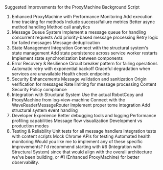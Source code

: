 Suggested Improvements for the ProxyMachine Background Script
1. Enhanced ProxyMachine with Performance Monitoring
Add execution time tracking for methods
Include success/failure metrics
Better async method handling
Method call analytics
2. Message Queue System
Implement a message queue for handling concurrent requests
Add priority-based message processing
Retry logic for failed messages
Message deduplication
3. State Management Integration
Connect with the structural system's state management
Add state persistence across service worker restarts
Implement state synchronization between components
4. Error Recovery & Resilience
Circuit breaker pattern for failing operations
Automatic retry with exponential backoff
Graceful degradation when services are unavailable
Health check endpoints
5. Security Enhancements
Message validation and sanitization
Origin verification for messages
Rate limiting for message processing
Content Security Policy compliance
6. Integration with Structural System
Use the actual RobotCopy and ProxyMachine from log-view-machine
Connect with the WaveReaderMessageRouter
Implement proper tome integration
Add structural system event handling
7. Developer Experience
Better debugging tools and logging
Performance profiling capabilities
Message flow visualization
Development vs production modes
8. Testing & Reliability
Unit tests for all message handlers
Integration tests with content scripts
Mock Chrome APIs for testing
Automated health monitoring
Would you like me to implement any of these specific improvements? I'd recommend starting with #6 (Integration with Structural System) since that would align with the overall architecture we've been building, or #1 (Enhanced ProxyMachine) for better observability.